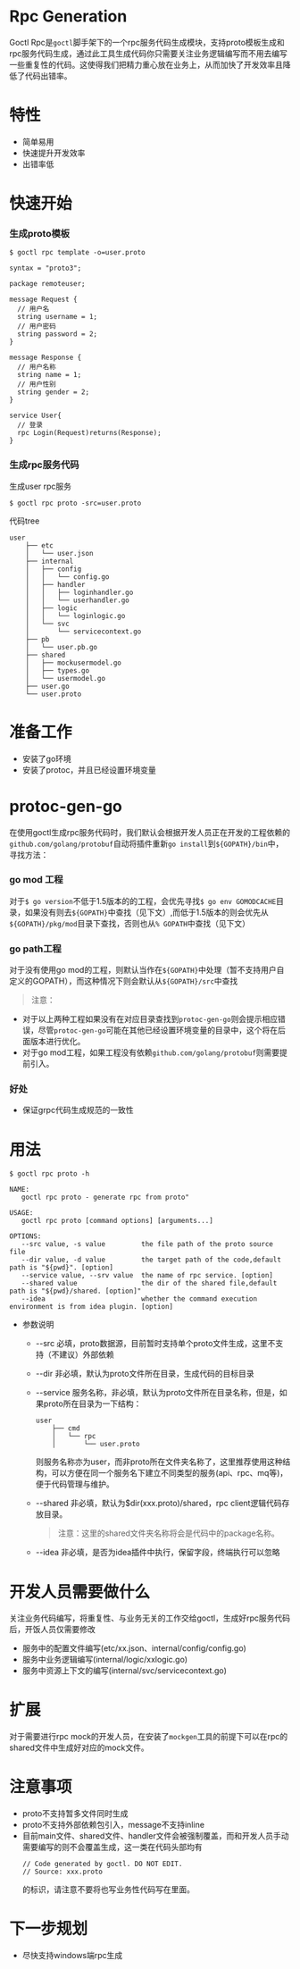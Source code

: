 # Rpc Generation
Goctl Rpc是`goctl`脚手架下的一个rpc服务代码生成模块，支持proto模板生成和rpc服务代码生成，通过此工具生成代码你只需要关注业务逻辑编写而不用去编写一些重复性的代码。这使得我们把精力重心放在业务上，从而加快了开发效率且降低了代码出错率。

# 特性
* 简单易用
* 快速提升开发效率
* 出错率低

# 快速开始

### 生成proto模板

```shell script
$ goctl rpc template -o=user.proto
```

```golang
syntax = "proto3";

package remoteuser;

message Request {
  // 用户名
  string username = 1;
  // 用户密码
  string password = 2;
}

message Response {
  // 用户名称
  string name = 1;
  // 用户性别
  string gender = 2;
}

service User{
  // 登录
  rpc Login(Request)returns(Response);
}
```
### 生成rpc服务代码

生成user rpc服务
```
$ goctl rpc proto -src=user.proto
```

代码tree

```
user
    ├── etc
    │   └── user.json
    ├── internal
    │   ├── config
    │   │   └── config.go
    │   ├── handler
    │   │   ├── loginhandler.go
    │   │   └── userhandler.go
    │   ├── logic
    │   │   └── loginlogic.go
    │   └── svc
    │       └── servicecontext.go
    ├── pb
    │   └── user.pb.go
    ├── shared
    │   ├── mockusermodel.go
    │   ├── types.go
    │   └── usermodel.go
    ├── user.go
    └── user.proto

```
# 准备工作
* 安装了go环境
* 安装了protoc，并且已经设置环境变量

# protoc-gen-go

在使用goctl生成rpc服务代码时，我们默认会根据开发人员正在开发的工程依赖的`github.com/golang/protobuf`自动将插件重新`go install`到`${GOPATH}/bin`中，
寻找方法：

### go mod 工程  
  对于`$ go version`不低于1.5版本的的工程，会优先寻找`$ go env GOMODCACHE`目录，如果没有则去`${GOPATH}`中查找（见下文）,而低于1.5版本的则会优先从`${GOPATH}/pkg/mod`目录下查找，否则也从`% GOPATH`中查找（见下文）
  
### go path工程
  对于没有使用go mod的工程，则默认当作在`${GOPATH}`中处理（暂不支持用户自定义的GOPATH），而这种情况下则会默认从`${GOPATH}/src`中查找
  
> 注意： 
 * 对于以上两种工程如果没有在对应目录查找到`protoc-gen-go`则会提示相应错误，尽管`protoc-gen-go`可能在其他已经设置环境变量的目录中，这个将在后面版本进行优化。
 * 对于go mod工程，如果工程没有依赖`github.com/golang/protobuf`则需要提前引入。
 
### 好处
* 保证grpc代码生成规范的一致性
 
# 用法
```shell script
$ goctl rpc proto -h
```

```shell script
NAME:
   goctl rpc proto - generate rpc from proto"

USAGE:
   goctl rpc proto [command options] [arguments...]

OPTIONS:
   --src value, -s value         the file path of the proto source file
   --dir value, -d value         the target path of the code,default path is "${pwd}". [option]
   --service value, --srv value  the name of rpc service. [option]
   --shared value                the dir of the shared file,default path is "${pwd}/shared. [option]"
   --idea                        whether the command execution environment is from idea plugin. [option]

```

* 参数说明
    * --src 必填，proto数据源，目前暂时支持单个proto文件生成，这里不支持（不建议）外部依赖
    * --dir 非必填，默认为proto文件所在目录，生成代码的目标目录
    * --service 服务名称，非必填，默认为proto文件所在目录名称，但是，如果proto所在目录为一下结构：
        ```shell script
        user
            ├── cmd
            │   └── rpc
            │       └── user.proto
        ```
        则服务名称亦为user，而非proto所在文件夹名称了，这里推荐使用这种结构，可以方便在同一个服务名下建立不同类型的服务(api、rpc、mq等)，便于代码管理与维护。
    * --shared 非必填，默认为$dir(xxx.proto)/shared，rpc client逻辑代码存放目录。
        
      > 注意：这里的shared文件夹名称将会是代码中的package名称。
    
    * --idea 非必填，是否为idea插件中执行，保留字段，终端执行可以忽略
     
# 开发人员需要做什么

关注业务代码编写，将重复性、与业务无关的工作交给goctl，生成好rpc服务代码后，开饭人员仅需要修改
* 服务中的配置文件编写(etc/xx.json、internal/config/config.go)
* 服务中业务逻辑编写(internal/logic/xxlogic.go)
* 服务中资源上下文的编写(internal/svc/servicecontext.go)

# 扩展
对于需要进行rpc mock的开发人员，在安装了`mockgen`工具的前提下可以在rpc的shared文件中生成好对应的mock文件。

# 注意事项
* proto不支持暂多文件同时生成
* proto不支持外部依赖包引入，message不支持inline
* 目前main文件、shared文件、handler文件会被强制覆盖，而和开发人员手动需要编写的则不会覆盖生成，这一类在代码头部均有
    ```shell script
    // Code generated by goctl. DO NOT EDIT.
    // Source: xxx.proto
    ```
  的标识，请注意不要将也写业务性代码写在里面。


# 下一步规划
* 尽快支持windows端rpc生成





